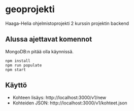 # geoprojekti
Haaga-Helia ohjelmistoprojekti 2 kurssin projektin backend

## Alussa ajettavat komennot
MongoDB:n pitää olla käynnissä.
```
npm install
npm run populate
npm start
```

## Käyttö
* Kohteen lisäys: http://localhost:3000/v1/new
* Kohteiden JSON: http://localhost:3000/v1/kohteet.json
